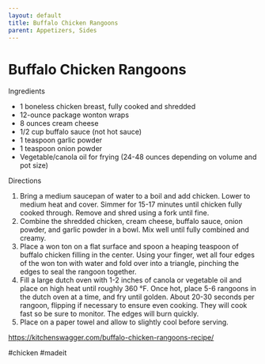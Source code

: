 ```yaml
---
layout: default
title: Buffalo Chicken Rangoons
parent: Appetizers, Sides
---
```

# Buffalo Chicken Rangoons

Ingredients

  * 1 boneless chicken breast, fully cooked and shredded
  * 12-ounce package wonton wraps
  * 8 ounces cream cheese
  * 1/2 cup buffalo sauce (not hot sauce)
  * 1 teaspoon garlic powder
  * 1 teaspoon onion powder
  * Vegetable/canola oil for frying (24-48 ounces depending on volume and pot size)

Directions

  1. Bring a medium saucepan of water to a boil and add chicken. Lower to medium heat and cover. Simmer for 15-17 minutes until chicken fully cooked through. Remove and shred using a fork until fine.
  2. Combine the shredded chicken, cream cheese, buffalo sauce, onion powder, and garlic powder in a bowl. Mix well until fully combined and creamy.
  3. Place a won ton on a flat surface and spoon a heaping teaspoon of buffalo chicken filling in the center. Using your finger, wet all four edges of the won ton with water and fold over into a triangle, pinching the edges to seal the rangoon together.
  4. Fill a large dutch oven with 1-2 inches of canola or vegetable oil and place on high heat until roughly 360 °F. Once hot, place 5-6 rangoons in the dutch oven at a time, and fry until golden. About 20-30 seconds per rangoon, flipping if necessary to ensure even cooking. They will cook fast so be sure to monitor. The edges will burn quickly.
  5. Place on a paper towel and allow to slightly cool before serving.

<https://kitchenswagger.com/buffalo-chicken-rangoons-recipe/>

#chicken #madeit

